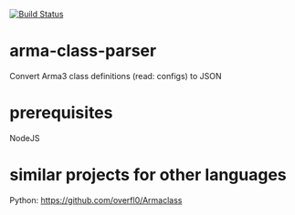 [![Build Status](https://travis-ci.org/Fusselwurm/arma-class-parser.svg?branch=master)](https://travis-ci.org/Fusselwurm/arma-class-parser)

# arma-class-parser

Convert Arma3 class definitions (read: configs) to JSON

# prerequisites

NodeJS

# similar projects for other languages 

Python: https://github.com/overfl0/Armaclass
